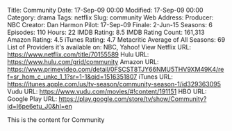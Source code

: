 Title: Community
Date: 17-Sep-09 00:00
Modified: 17-Sep-09 00:00
Category: drama
Tags: netflix
Slug: community
Web Address: 
Producer: NBC
Creator:  Dan Harmon
Pilot: 17-Sep-09
Finale: 2-Jun-15
Seasons: 6
Episodes: 110
Hours: 22
IMDB Rating: 8.5
IMDB Rating Count: 161,313
Amazon Rating: 4.5
iTunes Rating: 4.7
Metacritic Average of All Seasons: 69
List of Providers it's available on: NBC, Yahoo! View
Netflix URL: https://www.netflix.com/title/70155589
Hulu URL: https://www.hulu.com/grid/community
Amazon URL: https://www.primevideo.com/detail/0FSCST8TJY66NMU5THV9XM49K4/ref=sr_hom_c_unkc_1_1?sr=1-1&qid=1516351807
iTunes URL: https://itunes.apple.com/us/tv-season/community-season-1/id329363095
Vudu URL: https://www.vudu.com/movies/#!content/191151
HBO URL: 
Google Play URL: https://play.google.com/store/tv/show/Community?id=I6pe6etu_J0&hl=en



This is the content for Community